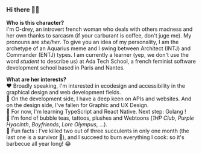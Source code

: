 ### Hi there 👋🏾


**Who is this character?** <br>
I'm O-drey, an introvert french woman who deals with others madness and her own thanks to sarcasm (if your carburant is coffee, don't juge me).
My pronouns are _she/her_.
To give you an idea of my personality, I am the archetype of an Aquarius meme and I swing between Architect (INTJ) and Commander (ENTJ) types.
I am currently a learner (yep, we don't use the word _student_ to describe us) at Ada Tech School, a french feminist software development school based in Paris and Nantes.


**What are her interests?** <br>
  ❤️ Broadly speaking, I'm interested in ecodesign and accessibility in the graphical design and web development fields. <br>
  🔭 On the development side, I have a deep keen on APIs and websites. And on the design side, I've fallen for Graphic and UX Design. <br>
  🌱 For now, I'm learning TypeScript and React Native. Next step: Golang ! <br>
  📌 I'm fond of bubble teas, tattoos, plushes and Webtoons (_1HP Club_, _Purple Hyacinth_, _Boyfriends_, _Lore Olympus_, ...). <br>
  🤯 Fun facts : I've killed two out of three succulents in only one month (the last one is a survivor 🌵), and I succeed to burn everything I cook: so it's barbecue all year long! 😂
